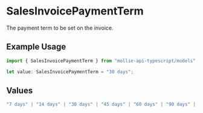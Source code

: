 # SalesInvoicePaymentTerm

The payment term to be set on the invoice.

## Example Usage

```typescript
import { SalesInvoicePaymentTerm } from "mollie-api-typescript/models";

let value: SalesInvoicePaymentTerm = "30 days";
```

## Values

```typescript
"7 days" | "14 days" | "30 days" | "45 days" | "60 days" | "90 days" | "120 days"
```